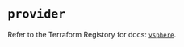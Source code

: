 # `provider`

Refer to the Terraform Registory for docs: [`vsphere`](https://registry.terraform.io/providers/hashicorp/vsphere/2.3.1/docs).
